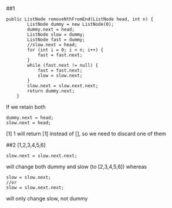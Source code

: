 
##1
```
public ListNode removeNthFromEnd(ListNode head, int n) {
        ListNode dummy = new ListNode(0);
        dummy.next = head;
        ListNode slow = dummy;
        ListNode fast = dummy;
        //slow.next = head;
        for (int i = 0; i < n; i++) {
            fast = fast.next;
        }
        while (fast.next != null) {
            fast = fast.next;
            slow = slow.next;
        }
        slow.next = slow.next.next;
        return dummy.next;
    }
```
If we retain both 
```
dummy.next = head;
slow.next = head;
```
[1] 1 will return [1] instead of [], so we need to discard one of them

##2
[1,2,3,4,5,6]
```
slow.next = slow.next.next;
```
will change both dummy and slow (to [2,3,4,5,6]) whereas 
```
slow = slow.next;
//or
slow = slow.next.next;
```
will only change slow, not dummy
